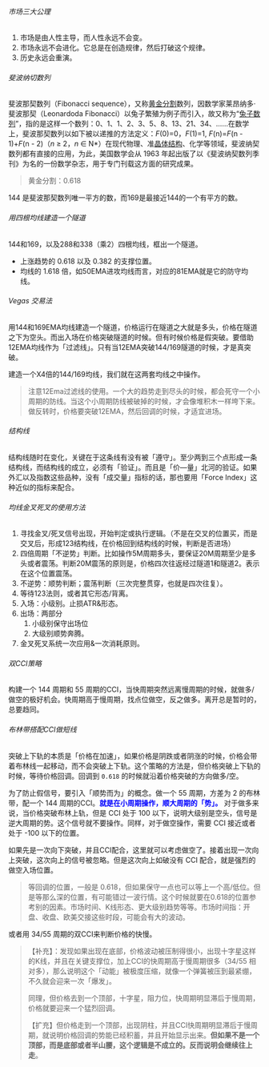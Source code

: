 ###### 市场三大公理

1. 市场是由人性主导，而人性永远不会变。
2. 市场永远不会进化。它总是在创造规律，然后打破这个规律。
3. 历史永远会重演。



###### 斐波纳切数列

斐波那契数列（Fibonacci sequence），又称[黄金分割](https://baike.baidu.com/item/黄金分割/115896)数列，因数学家莱昂纳多·斐波那契（Leonardoda Fibonacci）以兔子繁殖为例子而引入，故又称为“[兔子数列](https://baike.baidu.com/item/兔子数列/6849441)”，指的是这样一个数列：0、1、1、2、3、5、8、13、21、34、……在数学上，斐波那契数列以如下被以递推的方法定义：*F*(0)=0，*F*(1)=1, *F*(n)=*F*(n - 1)+*F*(n - 2)（*n* ≥ 2，*n* ∈ N*）在现代物理、准[晶体结构](https://baike.baidu.com/item/晶体结构/10401467)、化学等领域，斐波纳契数列都有直接的应用，为此，美国数学会从 1963 年起出版了以《斐波纳契数列季刊》为名的一份数学杂志，用于专门刊载这方面的研究成果。

> 黄金分割：0.618



144 是斐波那契数列唯一平方的数，而169是最接近144的一个有平方的数。

###### 用四根均线建造一个隧道

144和169，以及288和338（乘2）四根均线，框出一个隧道。

- 上涨趋势的 0.618 以及 0.382 的支撑位置。
- 均线的 1.618 倍，如50EMA进攻均线而言，对应的81EMA就是它的防守均线。



###### Vegas 交易法

用144和169EMA均线建造一个隧道，价格运行在隧道之大就是多头，价格在隧道之下为空头。而出入场在价格突破隧道的时候。但有时候价格是假突破。要借助12EMA均线作为「过滤线」。只有当12EMA突破144/169隧道的时候，才是真突破。

建造一个X4倍的144/169均线，我们就在这两套均线之中操作。

> 注意12Ema过滤线的使用。一个大的趋势走到尽头的时候，都会死守一个小周期的防线。当这个小周期防线被破掉的时候，才会像堆积木一样垮下来。做反转时，价格要突破12EMA，然后回调的时候，才适宜进场。



###### 结构线

结构线随时在变化，关键在于这条线有没有被「遵守」。至少两到三个点形成一条结构线，而结构线的成立，必须有「验证」。而且是「价—量」北河的验证。如果外汇以及指数这些品种，没有「成交量」指标的话，那也要用「Force Index」这种近似的指标来配合。



###### 均线金叉死叉的使用方法

1. 寻找金叉/死叉信号出现，开始判定或执行逻辑。（不是在交叉的位置买，而是交叉后，形成123结构线，在价格回到结构线的时候，判断是否进场）
2. 四倍周期「不逆势」判断。比如操作5M周期多头，要保证20M周期至少是多头或者震荡。判断20M震荡的原则是，价格四次往返经过隧道1和隧道2。表示在这个位置震荡。
3. 不逆势：顺势判断；震荡判断（三次完整贯穿，也就是四次往复）。
4. 等待123法则，或者其它形态/背离。
5. 入场：小级别。止损ATR&形态。
6. 出场：两部分
   1. 小级别保守出场位
   2. 大级别顺势奔腾。
7. 金叉死叉系统一次应用&一次消耗原则。



###### 双CCI策略

构建一个 144 周期和 55 周期的CCI，当快周期突然远离慢周期的时候，就做多/做空的极好机会。快周期高于慢周期，找点位做空，反之做多。离开总是暂时的，总要趋同。



###### 布林带搭配CCI做短线

突破上下轨的本质是「价格在加速」，如果价格是阴跌或者阴涨的时候，价格会带着布林线一起移动，而不会突破上下轨。这个策略的方法是，但价格突破上下轨的时候，等待价格回调。回调到 `0.618` 的时候就沿着价格突破的方向做多/空。

为了防止假信号，要引入「顺势而为」的概念。做一个 55 周期，方差为 2 的布林带，配一个 144 周期的CCI。<span style="color:blue;font-weight: bold;">就是在小周期操作，顺大周期的「势」。</span> 对于做多来说，当价格突破布林上轨，但是 CCI 处于 100 以下，说明大级别是空头，信号是逆大周期的势。这个信号就不要操作。同样，对于做空操作，需要 CCI 接近或者处于  -100 以下的位置。

如果先是一次向下突破，并且CCI配合，这里就可以考虑做空了。接着出现一次向上突破，这次向上的信号被忽略。但是这次向上如破没有 CCI 配合，就是强烈的做空入场位置。

> 等回调的位置，一般是 0.618，但如果保守一点也可以等上一个高/低位。但是等那么深的位置，有可能错过一波行情。这个时候就要在0.618的位置参考别的因素。市场时间、K线形态、更大级别趋势等等。市场时间指：开盘、收盘、欧美交接这些时段，可能会有大的波动。

或者用 34/55 周期的双CCI来判断价格的快慢。

> 【补充】：发现如果出现在底部，价格波动被压制得很小，出现十字星这样的K线，并且在关键支撑位，加上CCI的快周期高于慢周期很多（34/55 相对多），那么说明这个「动能」被极度压缩，就像一个弹簧被压到最紧绷，不久就会迎来一次「爆发」。
>
> 同理，但价格去到一个顶部，十字星，阻力位，快周期明显滞后于慢周期，价格就要迎来一个猛烈回调。
>
> 【扩充】但价格走到一个顶部，出现阴柱，并且CCI快周期明显滞后于慢周期，就说明价格回调的势能已经积蓄，并且开始显示出来。**但如果不是一个顶部，而是底部或者半山腰，这个逻辑是不成立的。反而说明会继续往上走**。

